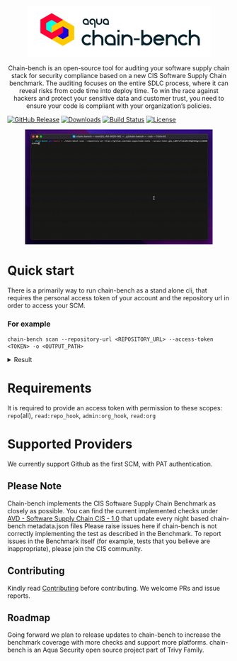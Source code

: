<p align="center">
<picture>
  <source media="(prefers-color-scheme: dark)" srcset="docs/imgs/banner_dm.png">
  <source media="(prefers-color-scheme: light)" srcset="docs/imgs/banner_lm.png">
  <img alt="chain-bench logo" src="docs/imgs/banner_lm.png">
</picture>

</p>

<p align="center">
Chain-bench is an open-source tool for auditing your software supply chain stack for security compliance based on a new CIS Software Supply Chain benchmark.
The auditing focuses on the entire SDLC process, where it can reveal risks from code time into deploy time. To win the race against hackers and protect your sensitive data and customer trust, you need to ensure your code is compliant with your organization’s policies.
</p>

[![GitHub Release][release-img]][release]
[![Downloads][download]][release]
[![Build Status](https://github.com/aquasecurity/chain-bench/workflows/Build/badge.svg?branch=main)](https://github.com/aquasecurity/chain-bench/actions)
[![License](https://img.shields.io/badge/License-Apache%202.0-blue.svg)](https://github.com/aquasecurity/chain-bench/blob/main/LICENSE)

[download]: https://img.shields.io/github/downloads/aquasecurity/chain-bench/total?logo=github
[release-img]: https://img.shields.io/github/release/aquasecurity/chain-bench.svg?logo=github
[release]: https://github.com/aquasecurity/chain-bench/releases


<figure style="text-aligh: center">
  <img src="docs/imgs/demo.gif" width="1000" alt="Vulnerability Detection">
</figure>

# Quick start
There is a primarily way to run chain-bench as a stand alone cli, that requires the personal access token of your account and the repository url in order to access your SCM.

### For example 
```
chain-bench scan --repository-url <REPOSITORY_URL> --access-token <TOKEN> -o <OUTPUT_PATH>
```

<details>
<summary>Result</summary>

```
2022-06-13 15:22:18 INF 🚩	Fetch Starting
2022-06-13 15:22:19 INF 🏢	Fetching Organization Settings Finished
2022-06-13 15:22:29 INF 🛢️	Fetching Repository Settings Finished
2022-06-13 15:22:29 INF 🌱	Fetching Branch Protection Settings Finished
2022-06-13 15:22:29 INF 👫	Fetching Members Finished
2022-06-13 15:22:31 INF 🔧	Fetching Pipelines Finished
2022-06-13 15:22:31 INF 🏁	Fetch succeeded
   ID                                                 Name                                                Result                  Reason                 
-------- ----------------------------------------------------------------------------------------------- -------- ---------------------------------------
 1.1.3    Ensure any change to code receives approval of two strongly authenticated users                 Passed                                         
 1.1.4    Ensure previous approvals are dismissed when updates are introduced to a code change proposal   Failed                                         
 1.1.5    Ensure that there are restrictions on who can dismiss code change reviews                       Failed                                         
 1.1.6    Ensure code owners are set for extra sensitive code or configuration                            Failed                                         
 1.1.8    Ensure inactive branches are reviewed and removed periodically                                  Failed   20 inactive branches                  
 1.1.9    Ensure all checks have passed before the merge of new code                                      Passed                                         
 1.1.10   Ensure open git branches are up to date before they can be merged into codebase                 Passed                                         
 1.1.11   Ensure all open comments are resolved before allowing to merge code changes                     Passed                                         
 1.1.12   Ensure verifying signed commits of new changes before merging                                   Failed                                         
 1.1.13   Ensure linear history is required                                                               Passed                                         
 1.1.14   Ensure branch protection rules are enforced on administrators                                   Failed                                         
 1.1.15   Ensure pushing of new code is restricted to specific individuals or teams                       Passed                                         
 1.1.16   Ensure force pushes code to branches is denied                                                  Failed                                         
 1.1.17   Ensure branch deletions are denied                                                              Failed                                         
 1.2.1    Ensure all public repositories contain a SECURITY.md file                                       Failed                                         
 1.2.2    Ensure repository creation is limited to specific members                                       Failed                                         
 1.2.3    Ensure repository deletion is limited to specific members                                       Passed                                         
 1.2.4    Ensure issue deletion is limited to specific members                                            Passed                                         
 1.3.1    Ensure inactive users are reviewed and removed periodically                                     Failed   22 inactive users                     
 1.3.3    Ensure minimum admins are set for the organization                                              Passed                                         
 1.3.5    Ensure the organization is requiring members to use MFA                                         Passed                                         
 1.3.7    Ensure 2 admins are set for each repository                                                     Failed                                         
 1.3.8    Ensure strict base permissions are set for repositories                                         Passed                                         
 1.3.9    Ensure an organization's identity is confirmed with a Verified badge                            Failed                                         
 2.3.1    Ensure all build steps are defined as code                                                      Failed   No build job was found in pipelines   
 2.3.5    Ensure access to the build process's triggering is minimized                                    Passed                                         
 2.3.7    Ensure pipelines are automatically scanned for vulnerabilities                                  Passed                                         
 2.3.8    Ensure scanners are in place to identify and prevent sensitive data in pipeline files           Failed   Repository is not scanned for secrets 
 2.4.2    Ensure all external dependencies used in the build process are locked                           Failed   16 task(s) are not pinned             
 2.4.6    Ensure pipeline steps produce an SBOM                                                           Passed                                         
 3.1.7    Ensure dependencies are pinned to a specific, verified version                                  Failed   16 dependenc(ies) are not pinned      
 3.2.2    Ensure packages are automatically scanned for known vulnerabilities                             Passed                                         
 3.2.3    Ensure packages are automatically scanned for license implications                              Passed                                         
 4.2.3    Ensure user's access to the package registry utilizes MFA                                       Passed                                         
 4.2.5    Ensure anonymous access to artifacts is revoked                                                 Passed                                         
 4.3.4    Ensure webhooks of the package registry are secured                                             Passed                                         
-------- ----------------------------------------------------------------------------------------------- -------- ---------------------------------------
 Total Passed Rules: 19 out of 36                                                                                                                        
2022-06-13 15:22:31 INF Scan completed: 13.108s
```
</details>

# Requirements
It is required to provide an access token with permission to these scopes: `repo`(all), `read:repo_hook`, `admin:org_hook`, `read:org`

# Supported Providers
 We currently support Github as the first SCM, with PAT authentication.

## Please Note
Chain-bench implements the CIS Software Supply Chain Benchmark as closely as possible.
You can find the current implemented checks under [AVD - Software Supply Chain CIS - 1.0](https://avd.aquasec.com/compliance/softwaresupplychain/cis-1.0/) that update every night based chain-bench metadata.json files
Please raise issues here if chain-bench is not correctly implementing the test as described in the Benchmark. To report issues in the Benchmark itself (for example, tests that you believe are inappropriate), please join the CIS community.

## Contributing
Kindly read [Contributing](CONTRIBUTING.md) before contributing. 
We welcome PRs and issue reports.

## Roadmap
Going forward we plan to release updates to chain-bench to increase the benchmark coverage with more checks and support more platforms.
chain-bench is an Aqua Security open source project part of Trivy Family.
